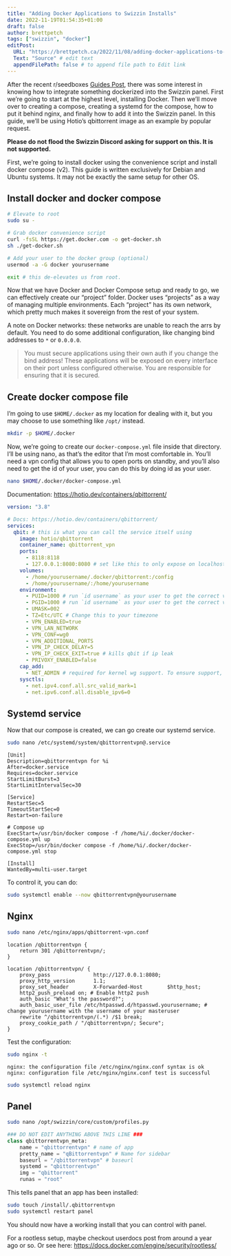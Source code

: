 ```yaml
---
title: "Adding Docker Applications to Swizzin Installs"
date: 2022-11-19T01:54:35+01:00
draft: false
author: brettpetch
tags: ["swizzin", "docker"]
editPost:
  URL: "https://brettpetch.ca/2022/11/08/adding-docker-applications-to-swizzin-installs/"
  Text: "Source" # edit text
  appendFilePath: false # to append file path to Edit link
---
```


After the recent r/seedboxes [Guides Post](https://redd.it/t8f9nf), there was some interest in knowing how to integrate something dockerized into the Swizzin panel. First we’re going to start at the highest level, installing Docker. Then we’ll move over to creating a compose, creating a systemd for the compose, how to put it behind nginx, and finally how to add it into the Swizzin panel. In this guide, we’ll be using Hotio’s qbittorrent image as an example by popular request.

**Please do not flood the Swizzin Discord asking for support on this. It is not supported.**

First, we’re going to install docker using the convenience script and install docker compose (v2). This guide is written exclusively for Debian and Ubuntu systems. It may not be exactly the same setup for other OS.

## Install docker and docker compose

```bash
# Elevate to root
sudo su -

# Grab docker convenience script
curl -fsSL https://get.docker.com -o get-docker.sh
sh ./get-docker.sh

# Add your user to the docker group (optional)
usermod -a -G docker yourusername

exit # this de-elevates us from root.
```

Now that we have Docker and Docker Compose setup and ready to go, we can effectively create our “project” folder. Docker uses “projects” as a way of managing multiple environments. Each “project” has its own network, which pretty much makes it sovereign from the rest of your system.

A note on Docker networks: these networks are unable to reach the arrs by default. You need to do some additional configuration, like changing bind addresses to `*` or `0.0.0.0`.

>You must secure applications using their own auth if you change the bind address!
These applications will be exposed on every interface on their port unless configured otherwise. You are responsible for ensuring that it is secured.

## Create docker compose file

I’m going to use `$HOME/.docker` as my location for dealing with it, but you may choose to use something like `/opt/` instead.

```bash
mkdir -p $HOME/.docker
```

Now, we’re going to create our `docker-compose.yml` file inside that directory. I’ll be using nano, as that’s the editor that I’m most comfortable in. You’ll need a vpn config that allows you to open ports on standby, and you’ll also need to get the id of your user, you can do this by doing id as your user.

```bash
nano $HOME/.docker/docker-compose.yml
```

Documentation: <https://hotio.dev/containers/qbittorrent/>

```yaml title="docker-compose.yml"
version: "3.8"

# Docs: https://hotio.dev/containers/qbittorrent/
services:
  qbit: # this is what you can call the service itself using
    image: hotio/qbittorrent
    container_name: qbittorrent_vpn
    ports:
      - 8118:8118
      - 127.0.0.1:8080:8080 # set like this to only expose on localhost
    volumes:
      - /home/yourusername/.docker/qbittorrent:/config
      - /home/yourusername/:/home/yourusername
    environment:
      - PUID=1000 # run `id username` as your user to get the correct value
      - PGID=1000 # run `id username` as your user to get the correct value
      - UMASK=002
      - TZ=Etc/UTC # Change this to your timezone
      - VPN_ENABLED=true
      - VPN_LAN_NETWORK
      - VPN_CONF=wg0
      - VPN_ADDITIONAL_PORTS
      - VPN_IP_CHECK_DELAY=5
      - VPN_IP_CHECK_EXIT=true # kills qbit if ip leak
      - PRIVOXY_ENABLED=false
    cap_add:
      - NET_ADMIN # required for kernel wg support. To ensure support, sudo apt-get update && sudo apt-get install linux-headers-$(uname -r)
    sysctls:
      - net.ipv4.conf.all.src_valid_mark=1
      - net.ipv6.conf.all.disable_ipv6=0
```

## Systemd service

Now that our compose is created, we can go create our systemd service.

```bash
sudo nano /etc/systemd/system/qbittorrentvpn@.service
````

```systemd title="qbittorrentvpn@.service"
[Unit]
Description=qbittorrentvpn for %i
After=docker.service
Requires=docker.service
StartLimitBurst=3
StartLimitIntervalSec=30
 
[Service]
RestartSec=5
TimeoutStartSec=0
Restart=on-failure

# Compose up
ExecStart=/usr/bin/docker compose -f /home/%i/.docker/docker-compose.yml up
ExecStop=/usr/bin/docker compose -f /home/%i/.docker/docker-compose.yml stop

[Install]
WantedBy=multi-user.target
```

To control it, you can do:

```bash
sudo systemctl enable --now qbittorrentvpn@yourusername
```

## Nginx

```bash
sudo nano /etc/nginx/apps/qbittorrent-vpn.conf
````

```nginx title="/etc/nginx/apps/qbittorrent-vpn.conf"
location /qbittorrentvpn {
    return 301 /qbittorrentvpn/;
}

location /qbittorrentvpn/ {
    proxy_pass              http://127.0.0.1:8080;
    proxy_http_version      1.1;
    proxy_set_header        X-Forwarded-Host        $http_host;
    http2_push_preload on; # Enable http2 push
    auth_basic "What's the password?";
    auth_basic_user_file /etc/htpasswd.d/htpasswd.yourusername; # change yourusername with the username of your masteruser
    rewrite ^/qbittorrentvpn/(.*) /$1 break;
    proxy_cookie_path / "/qbittorrentvpn/; Secure";
}
```

Test the configuration:

```bash
sudo nginx -t
```

`nginx: the configuration file /etc/nginx/nginx.conf syntax is ok`
`nginx: configuration file /etc/nginx/nginx.conf test is successful`

```bash
sudo systemctl reload nginx
````

## Panel

```bash
sudo nano /opt/swizzin/core/custom/profiles.py
```

```python
### DO NOT EDIT ANYTHING ABOVE THIS LINE ###
class qbittorrentvpn_meta:
    name = "qbittorrentvpn" # name of app
    pretty_name = "qBittorrentvpn" # Name for sidebar
    baseurl = "/qbittorrentvpn" # baseurl
    systemd = "qbittorrentvpn"
    img = "qbittorrent"
    runas = "root"
```

This tells panel that an app has been installed:

```bash
sudo touch /install/.qbittorrentvpn
sudo systemctl restart panel
```

You should now have a working install that you can control with panel.

For a rootless setup, maybe checkout userdocs post from around a year ago or so. Or see here: <https://docs.docker.com/engine/security/rootless/>
